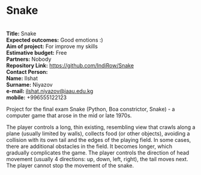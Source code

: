 # Snake
<br><strong>Title:</strong> Snake
<br><strong>Expected outcomes:</strong> Good emotions :)
<br><strong>Aim of project:</strong> For improve my skills
<br><strong>Estimative budget:</strong> Free
<br><strong>Partners:</strong> Nobody
<br><strong>Repository Link:</strong> https://github.com/IndiRow/Snake
<br><strong>Contact Person:</strong> 
                <br><strong>Name:</strong>    Ilshat
                <br><strong>Surname:</strong> Niyazov
                <br><strong>e-mail:</strong> ilshat.niyazov@iaau.edu.kg
                <br><strong>mobile:</strong> +996555122123

Project for the final exam
Snake (Python, Boa constrictor, Snake) - a computer game that arose in the mid or late 1970s.

The player controls a long, thin existing, resembling view that crawls along a plane (usually limited by walls), collects food (or other objects), avoiding a collision with its own tail and the edges of the playing field. In some cases, there are additional obstacles in the field. It becomes longer, which gradually complicates the game. The player controls the direction of head movement (usually 4 directions: up, down, left, right), the tail moves next. The player cannot stop the movement of the snake.
